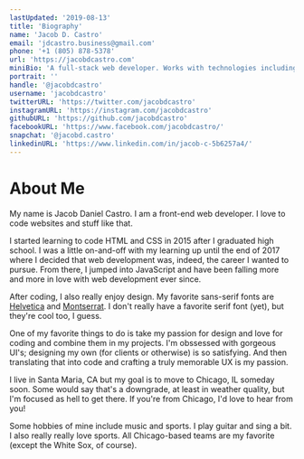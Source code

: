 ```yaml
---
lastUpdated: '2019-08-13'
title: 'Biography'
name: 'Jacob D. Castro'
email: 'jdcastro.business@gmail.com'
phone: '+1 (805) 878-5378'
url: 'https://jacobdcastro.com'
miniBio: 'A full-stack web developer. Works with technologies including HTML + CSS, Javascipt, React, GraphQL, and Node.js.'
portrait: ''
handle: '@jacobdcastro'
username: 'jacobdcastro'
twitterURL: 'https://twitter.com/jacobdcastro'
instagramURL: 'https://instagram.com/jacobdcastro'
githubURL: 'https://github.com/jacobdcastro'
facebookURL: 'https://www.facebook.com/jacobdcastro/'
snapchat: '@jacobd.castro'
linkedinURL: 'https://www.linkedin.com/in/jacob-c-5b6257a4/'
---
```


# About Me

My name is Jacob Daniel Castro. I am a front-end web developer. I love to code websites and stuff like that.

I started learning to code HTML and CSS in 2015 after I graduated high school. I was a little on-and-off with my learning up until the end of 2017 where I decided that web development was, indeed, the career I wanted to pursue. From there, I jumped into JavaScript and have been falling more and more in love with web development ever since.

After coding, I also really enjoy design. My favorite sans-serif
fonts are [Helvetica](https://www.myfonts.com/fonts/linotype/helvetica/) and [Montserrat](https://fonts.google.com/specimen/Montserrat). I don't really have a favorite serif font (yet), but they're cool too, I guess.

One of my favorite things to do is take my passion for design and love for coding and combine them in my projects. I'm obssessed with gorgeous UI's; designing my own (for clients or otherwise) is so satisfying. And then translating that into code and crafting a truly memorable UX is my passion.

I live in Santa Maria, CA but my goal is to move to Chicago, IL someday soon. Some would say that's a downgrade, at least in weather quality, but I'm focused as hell to get there. If you're from Chicago, I'd love to hear from you!

Some hobbies of mine include music and sports. I play guitar and sing a bit. I also really really love sports. All Chicago-based teams are my favorite (except the White Sox, of course).
